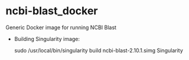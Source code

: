 # ncbi-blast_docker
Generic Docker image for running NCBI Blast

* Building Singularity image:

    sudo /usr/local/bin/singularity build ncbi-blast-2.10.1.simg Singularity 

